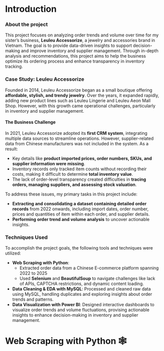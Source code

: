 # Introduction

### About the project
This project focuses on analyzing order trends and volume over time for my sister’s business, **Leuleu Accessorize**, a jewelry and accessories brand in Vietnam. The goal is to provide data-driven insights to support decision-making and improve inventory and supplier management. Through in-depth analysis and recommendations, this project aims to help the business optimize its ordering process and enhance transparency in inventory tracking.

### Case Study: Leuleu Accessorize
Founded in 2014, Leuleu Accessorize began as a small boutique offering **affordable, stylish, and trendy jewelry**. Over the years, it expanded rapidly, adding new product lines such as Leuleu Lingerie and Leuleu Aeon Mall Shop. However, with this growth came operational challenges, particularly in inventory and supplier management.

#### The Business Challenge

In 2021, Leuleu Accessorize adopted its **first CRM system**, integrating multiple data sources to streamline operations. However, supplier-related data from Chinese manufacturers was not included in the system. As a result:

- Key details like **product imported prices, order numbers, SKUs, and supplier information were missing**.
- Inventory records only tracked item counts without recording their costs, making it difficult to determine **total inventory value**.
- The lack of order-level transparency created difficulties in **tracing orders, managing suppliers, and assessing stock valuation**.

To address these issues, my primary tasks in this project include:

- **Extracting and consolidating a dataset containing detailed order records** from 2022 onwards, including import dates, order number, prices and quantities of item within each order, and supplier details.
- **Performing order trend and volume analysis** to uncover actionable insights.

### Techniques Used
To accomplish the project goals, the following tools and techniques were utilized:
- **Web Scraping with Python**: 
    - Extracted order data from a Chinese E-commerce platform spanning 2022 to 2025
    - Used **Selenium** and **BeautifulSoup** to navigate challenges like lack of APIs, CAPTCHA restrictions, and dynamic content loading.
- **Data Cleaning & EDA with MySQL**: Processed and cleaned raw data using MySQL, handling duplicates and exploring insights about order trends and patterns.
- **Data Visualization with Power BI**: Designed interactive dashboards to visualize order trends and volume fluctuations, provising actionable insights to enhance decision-making in inventory and supplier management.

# Web Scraping with Python 🕸️